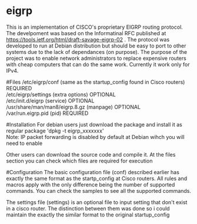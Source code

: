 # eigrp
This is an implementation of CISCO's proprietary EIGRP routing protocol. The develpoment was based on the Informatinal RFC
published at https://tools.ietf.org/html/draft-savage-eigrp-02 . The protocol was developed to run at Debian distribution but
should be easy to port to other systems due to the lack of dependances (on purpose). The purpose of the project was to enable
network administrators to replace expensive routers with cheap computers that can do the same work. Currently it work only for IPv4.


#Files
/etc/eigrp/conf (same as the startup_config found in Cisco routers)        REQUIRED  
/etc/eigrp/settings               (extra options)                         OPTIONAL  
/etc/init.d/eigrp                 (service)                               OPTIONAL  
/usr/share/man/man8/eigrp.8.gz    (manpage)                               OPTIONAL  
/var/run.eigrp.pid                (pid)                                   REQUIRED  

#Installation
For debian users just download the package and install it as regular package 'dpkg -t eigrp_xxxxxxx'  
Note: IP packet forwarding is disabled by default at Debian wihch you will need to enable
  
Other users can download the source code and compile it. At the files section you can check which files are required for execution  

#Configuration
The basic configuration file (conf) described earlier has exactly the same format as the startp_config at Cisco routers. All rules and macros
apply with the only difference being the number of supported commands. You can check the samples to see all the supported commands.  
  
The settings file (settings) is an optional file to input setting that don't exist in a cisco router. The distinction between them
was done so i could maintain the exactly the similar format to the original startup_config

